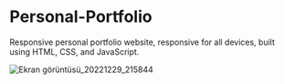 # Personal-Portfolio
Responsive personal portfolio website, responsive for all devices, built using HTML, CSS, and JavaScript.

![Ekran görüntüsü_20221229_215844](https://user-images.githubusercontent.com/107512348/209997199-1e4db63a-55ae-41dd-bac6-39b98733852f.png)

